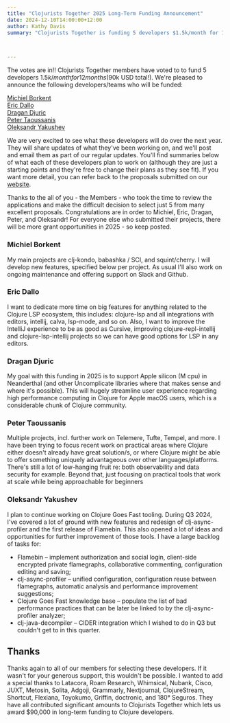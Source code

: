 ```yaml
---
title: "Clojurists Together 2025 Long-Term Funding Announcement"
date: 2024-12-10T14:00:00+12:00
author: Kathy Davis
summary: "Clojurists Together is funding 5 developers $1.5k/month for 12 months"



---
```


The votes are in!! Clojurists Together members have voted to to fund 5 developers $1.5k/month for 12 months ($90k USD total!). We're pleased to announce the following developers/teams who will be funded:

[Michiel Borkent](#michiel-borkent)  
[Eric Dallo](#eric-dallo)  
[Dragan Djuric](#dragan-djuric)  
[Peter Taoussanis](#peter-taoussanis)  
[Oleksandr Yakushev](#oleksandr-yakushev)  

We are very excited to see what these developers will do over the next year. They will share updates of what they've been working on, and we'll post and email them as part of  our regular updates. You'll find summaries below of what each of these developers plan to work on (although they are just a starting points and they're free to change their plans as they see fit). If you want more detail, you can refer back to the proposals submitted on our [website](https://www.clojuriststogether.org/news/vote-on-2025-long-term-funding-applications/). 

Thanks to the all of you - the Members -  who took the time to review the applications and make the difficult decision to select just 5 from many excellent proposals. Congratulations are in order to Michiel, Eric, Dragan, Peter, and Oleksandr! For everyone else who submitted their projects, there will be more grant opportunities in 2025 - so keep posted. 

### Michiel Borkent  
My main projects are clj-kondo, babashka / SCI, and squint/cherry. I will develop new features, specified below per project. As usual I'll also work on ongoing maintenance and offering support on Slack and Github.  

### Eric Dallo  
I want to dedicate more time on big features for anything related to the Clojure LSP ecosystem, this includes: clojure-lsp and all integrations with editors, intellij, calva, lsp-mode, and so on.
Also, I want to improve the IntelliJ experience to be as good as Cursive, improving clojure-repl-intellij and clojure-lsp-intellij projects so we can have good options for LSP in any editors.  

### Dragan Djuric
My goal with this funding in 2025 is to support Apple silicon (M cpu) in Neanderthal
(and other Uncomplicate libraries where that makes sense and where it's possible). This will hugely streamline user experience regarding high performance computing in Clojure for Apple macOS users, which is a considerable chunk of Clojure community.  

### Peter Taoussanis  
Multiple projects, incl. further work on Telemere, Tufte, Tempel, and more. I have been trying to focus recent work on practical areas where Clojure either doesn't already have great solution/s, or where Clojure might be able to offer something uniquely advantageous over other languages/platforms. There's still a lot of low-hanging fruit re: both observability and data security for example. Beyond that, just focusing on practical tools that work at scale while being approachable for beginners

### Oleksandr Yakushev  
I plan to continue working on Clojure Goes Fast tooling. During Q3 2024, I've covered a lot of ground with new features and redesign of clj-async-profiler and the first release of Flamebin. This also opened a lot of ideas and opportunities for further improvement of those tools. I have a large backlog of tasks for:
- Flamebin – implement authorization and social login, client-side encrypted private flamegraphs, collaborative commenting, configuration editing and saving;
- clj-async-profiler – unified configuration, configuration reuse between flamegraphs, automatic analysis and performance improvement suggestions;
- Clojure Goes Fast knowledge base – populate the list of bad performance practices that can be later be linked to by the clj-async-profiler analyzer;
- clj-java-decompiler – CIDER integration which I wished to do in Q3 but couldn't get to in this quarter.

## Thanks
Thanks again  to all of our members for selecting these developers. If it wasn't for your generous support, this wouldn't be possible. I wanted to add a special thanks to Latacora, Roam Research, Whimsical, Nubank, Cisco, JUXT, Metosin, Solita, Adgoji, Grammarly, Nextjournal, ClojureStream, Shortcut, Flexiana, Toyokumo, Griffin, doctronic, and 180° Seguros. They have all contributed significant amounts to Clojurists Together which lets us award $90,000 in long-term funding to Clojure developers.  
